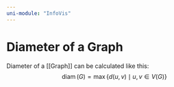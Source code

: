 ```yaml
---
uni-module: "InfoVis"
---
```


# Diameter of a Graph

Diameter of a [[Graph]] can be calculated like this:
$$\operatorname{diam}(G)=\max \{d(u, v) \mid u, v \in V(G)\}$$
